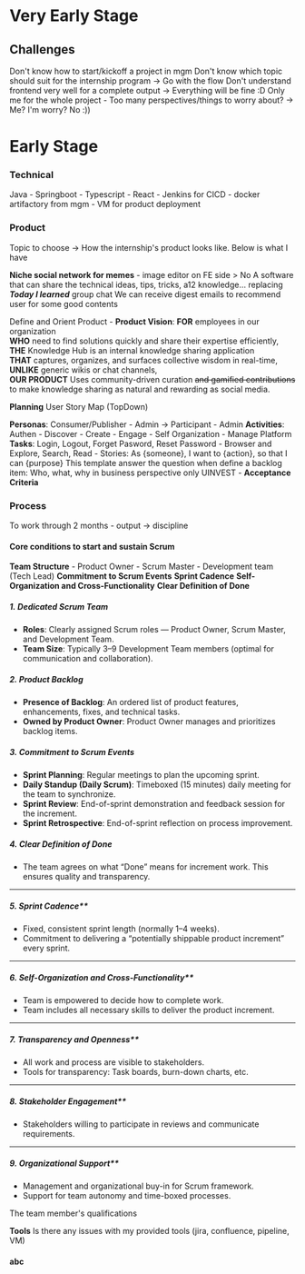 
# Very Early Stage
## Challenges
Don't know how to start/kickoff a project in mgm
Don't know which topic should suit for the internship program -> Go with the flow
Don't understand frontend very well for a complete output -> Everything will be fine :D
Only me for the whole project - Too many perspectives/things to worry about? -> Me? I'm worry? No :))

# Early Stage
### Technical 
Java - Springboot - Typescript - React - Jenkins for CICD - docker artifactory from mgm - VM for product deployment

### Product 
Topic to choose -> How the internship's product looks like. Below is what I have

**Niche social network for memes** - image editor on FE side > No 
A software that can share the technical ideas, tips, tricks, a12 knowledge... replacing ***Today I learned*** group chat
We can receive digest emails to recommend user for some good contents

Define and Orient Product - **Product Vision**:
**FOR** employees in our organization  
**WHO** need to find solutions quickly and share their expertise efficiently,  
**THE** Knowledge Hub is an internal knowledge sharing application  
**THAT** captures, organizes, and surfaces collective wisdom in real-time,  
**UNLIKE** generic wikis or chat channels,  
**OUR PRODUCT** Uses community-driven curation ~~and gamified contributions~~ to make knowledge sharing as natural and rewarding as social media.

**Planning**
User Story Map (TopDown)
 
**Personas**: Consumer/Publisher - Admin -> Participant - Admin
**Activities**: Authen  - Discover - Create - Engage - Self Organization - Manage Platform
**Tasks**: Login, Logout, Forget Pasword, Reset Password - Browser and Explore, Search, Read -
Stories: As {someone}, I want to {action}, so that I can {purpose}
This template answer the question when define a backlog item:
Who, what, why in business perspective only 
UINVEST - **Acceptance Criteria**
### Process
To work through 2 months - output -> discipline
#### Core conditions to start and sustain Scrum

**Team Structure** - Product Owner - Scrum Master - Development team (Tech Lead)
**Commitment to Scrum Events**
**Sprint Cadence**
**Self-Organization and Cross-Functionality**
**Clear Definition of Done**

##### 1. Dedicated Scrum Team
- **Roles**: Clearly assigned Scrum roles — Product Owner, Scrum Master, and Development Team.
- **Team Size**: Typically 3–9 Development Team members (optimal for communication and collaboration).
##### 2. Product Backlog

- **Presence of Backlog**: An ordered list of product features, enhancements, fixes, and technical tasks.
- **Owned by Product Owner**: Product Owner manages and prioritizes backlog items.

##### 3. Commitment to Scrum Events

- **Sprint Planning**: Regular meetings to plan the upcoming sprint.
- **Daily Standup (Daily Scrum)**: Timeboxed (15 minutes) daily meeting for the team to synchronize.
- **Sprint Review**: End-of-sprint demonstration and feedback session for the increment.
- **Sprint Retrospective**: End-of-sprint reflection on process improvement.

##### 4. Clear Definition of Done

- The team agrees on what “Done” means for increment work. This ensures quality and transparency.

---

##### 5. Sprint Cadence**

- Fixed, consistent sprint length (normally 1–4 weeks).
- Commitment to delivering a “potentially shippable product increment” every sprint.

---

##### 6. Self-Organization and Cross-Functionality**

- Team is empowered to decide how to complete work.
- Team includes all necessary skills to deliver the product increment.

---

##### 7. Transparency and Openness**

- All work and process are visible to stakeholders.
- Tools for transparency: Task boards, burn-down charts, etc.

---

##### 8. Stakeholder Engagement**

- Stakeholders willing to participate in reviews and communicate requirements.

---

##### 9. Organizational Support**

- Management and organizational buy-in for Scrum framework.
- Support for team autonomy and time-boxed processes.




The team member's qualifications

**Tools**
Is there any issues with my provided tools (jira, confluence, pipeline, VM)




#### abc
